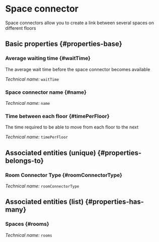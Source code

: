 # Space connector
<!--- THIS FILE IS GENERATED PLEASE DO NOT EDIT IT DIRECTLY --->

Space connectors allow you to create a link between several spaces on different floors

## Basic properties {#properties-base}

### Average waiting time {#waitTime}

The average wait time before the space connector becomes available

*Technical name:* ```waitTime```

### Space connector name {#name}



*Technical name:* ```name```

### Time between each floor {#timePerFloor}

The time required to be able to move from each floor to the next

*Technical name:* ```timePerFloor```


## Associated entities (unique) {#properties-belongs-to}

###  Room Connector Type {#roomConnectorType}



*Technical name:* ```roomConnectorType```


## Associated entities (list) {#properties-has-many}

### Spaces {#rooms}



*Technical name:* ```rooms```




